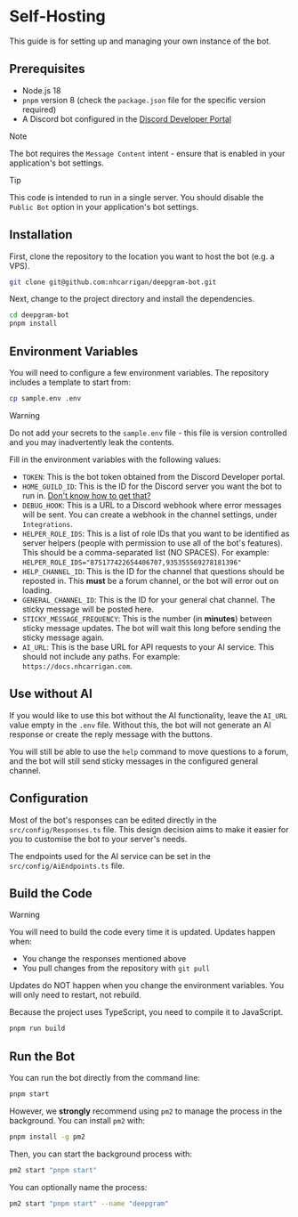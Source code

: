 # Self-Hosting

This guide is for setting up and managing your own instance of the bot.

## Prerequisites

- Node.js 18
- `pnpm` version 8 (check the `package.json` file for the specific version required)
- A Discord bot configured in the [Discord Developer Portal](https://discord.com/developers/applications)

> [!NOTE]
> The bot requires the `Message Content` intent - ensure that is enabled in your application's bot settings.

> [!TIP]
> This code is intended to run in a single server. You should disable the `Public Bot` option in your application's bot settings.

## Installation

First, clone the repository to the location you want to host the bot (e.g. a VPS).

```bash
git clone git@github.com:nhcarrigan/deepgram-bot.git
```

Next, change to the project directory and install the dependencies.

```bash
cd deepgram-bot
pnpm install
```

## Environment Variables

You will need to configure a few environment variables. The repository includes a template to start from:

```bash
cp sample.env .env
```

> [!WARNING]
> Do not add your secrets to the `sample.env` file - this file is version controlled and you may inadvertently leak the contents.

Fill in the environment variables with the following values:

- `TOKEN`: This is the bot token obtained from the Discord Developer portal.
- `HOME_GUILD_ID`: This is the ID for the Discord server you want the bot to run in. [Don't know how to get that?](https://dis.gd/findid)
- `DEBUG_HOOK`: This is a URL to a Discord webhook where error messages will be sent. You can create a webhook in the channel settings, under `Integrations`.
- `HELPER_ROLE_IDS`: This is a list of role IDs that you want to be identified as server helpers (people with permission to use all of the bot's features). This should be a comma-separated list (NO SPACES). For example: `HELPER_ROLE_IDS="875177422654406707,935355569278181396"`
- `HELP_CHANNEL_ID`: This is the ID for the channel that questions should be reposted in. This **must** be a forum channel, or the bot will error out on loading.
- `GENERAL_CHANNEL_ID`: This is the ID for your general chat channel. The sticky message will be posted here.
- `STICKY_MESSAGE_FREQUENCY`: This is the number (in **minutes**) between sticky message updates. The bot will wait this long before sending the sticky message again.
- `AI_URL`: This is the base URL for API requests to your AI service. This should not include any paths. For example: `https://docs.nhcarrigan.com`.

## Use without AI

If you would like to use this bot without the AI functionality, leave the `AI_URL` value empty in the `.env` file. Without this, the bot will not generate an AI response or create the reply message with the buttons.

You will still be able to use the `help` command to move questions to a forum, and the bot will still send sticky messages in the configured general channel.

## Configuration

Most of the bot's responses can be edited directly in the `src/config/Responses.ts` file. This design decision aims to make it easier for you to customise the bot to your server's needs.

The endpoints used for the AI service can be set in the `src/config/AiEndpoints.ts` file.

## Build the Code

> [!WARNING]
> You will need to build the code every time it is updated. Updates happen when:
>
> - You change the responses mentioned above
> - You pull changes from the repository with `git pull`
>
> Updates do NOT happen when you change the environment variables. You will only need to restart, not rebuild.

Because the project uses TypeScript, you need to compile it to JavaScript.

```bash
pnpm run build
```

## Run the Bot

You can run the bot directly from the command line:

```bash
pnpm start
```

However, we **strongly** recommend using `pm2` to manage the process in the background. You can install `pm2` with:

```bash
pnpm install -g pm2
```

Then, you can start the background process with:

```bash
pm2 start "pnpm start"
```

You can optionally name the process:

```bash
pm2 start "pnpm start" --name "deepgram"
```
